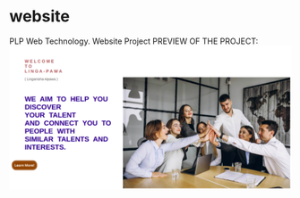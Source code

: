 # website
PLP Web Technology. Website Project
PREVIEW OF THE PROJECT:
![SCREENSHOT](images/website_screenshot.png)
